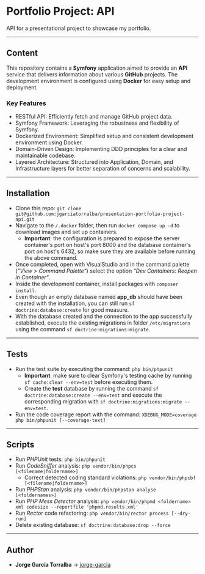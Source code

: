 # Portfolio Project: API

API for a presentational project to showcase my portfolio.

---

## Content

This repository contains a **Symfony** application aimed to provide an **API** service that delivers information about various **GitHub** projects. The development environment is configured using **Docker** for easy setup and deployment.

### Key Features

- RESTful API: Efficiently fetch and manage GitHub project data.
- Symfony Framework: Leveraging the robustness and flexibility of Symfony.
- Dockerized Environment: Simplified setup and consistent development environment using Docker.
- Domain-Driven Design: Implementing DDD principles for a clear and maintainable codebase.
- Layered Architecture: Structured into Application, Domain, and Infrastructure layers for better separation of concerns and scalability.

---

## Installation

- Clone this repo: `git clone git@github.com:jgarciatorralba/presentation-portfolio-project-api.git`
- Navigate to the `/.docker` folder, then run `docker compose up -d` to download images and set up containers.
  - **Important**: the configuration is prepared to expose the server container's port on host's port 8000 and the database container's port on host's 6432, so make sure they are available before running the above command.
- Once completed, open with VisualStudio and in the command palette (*"View > Command Palette"*) select the option *"Dev Containers: Reopen in Container"*.
- Inside the development container, install packages with `composer install`.
- Even though an empty database named **app_db** should have been created with the installation, you can still run `sf doctrine:database:create` for good measure.
- With the database created and the connection to the app successfully established, execute the existing migrations in folder `/etc/migrations` using the command `sf doctrine:migrations:migrate`.

---

## Tests

- Run the test suite by executing the command: `php bin/phpunit`
  - **Important**: make sure to clear Symfony's testing cache by running `sf cache:clear --env=test` before executing them.
  - Create the **test** database by running the command `sf doctrine:database:create --env=test` and execute the corresponding migration with `sf doctrine:migrations:migrate --env=test`.
- Run the code coverage report with the command: `XDEBUG_MODE=coverage php bin/phpunit [--coverage-text]`

---

## Scripts

- Run *PHPUnit* tests: `php bin/phpunit`
- Run *CodeSniffer* analysis: `php vendor/bin/phpcs [<filename|foldername>]`
  - Correct detected coding standard violations: `php vendor/bin/phpcbf [<filename|foldername>]`
- Run *PHPStan* analysis: `php vendor/bin/phpstan analyse [<foldernames>]`
- Run *PHP Mess Detector* analysis: `php vendor/bin/phpmd <foldername> xml codesize --reportfile 'phpmd.results.xml'`
- Run *Rector* code refactoring: `php vendor/bin/rector process [--dry-run]`
- Delete existing database: `sf doctrine:database:drop --force`

---

## Author

- **Jorge García Torralba** &#8594; [jorge-garcia](https://github.com/jgarciatorralba)
